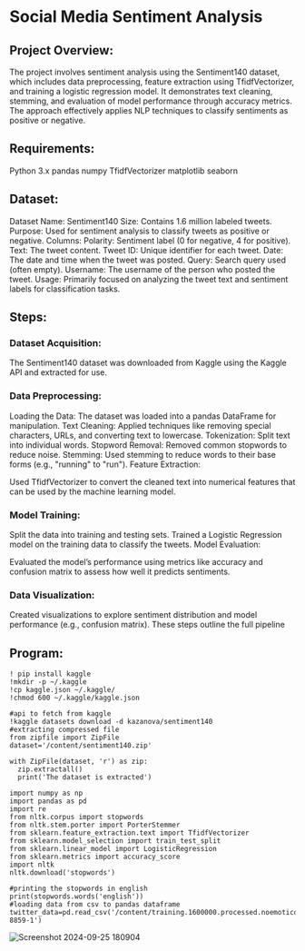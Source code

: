 # Social Media Sentiment Analysis
## Project Overview:
The project involves sentiment analysis using the Sentiment140 dataset, which includes data preprocessing, feature extraction using TfidfVectorizer, and training a logistic regression model. It demonstrates text cleaning, stemming, and evaluation of model performance through accuracy metrics. The approach effectively applies NLP techniques to classify sentiments as positive or negative.

## Requirements:
Python 3.x
pandas
numpy
TfidfVectorizer
matplotlib
seaborn

## Dataset:
Dataset Name: Sentiment140
Size: Contains 1.6 million labeled tweets.
Purpose: Used for sentiment analysis to classify tweets as positive or negative.
Columns:
Polarity: Sentiment label (0 for negative, 4 for positive).
Text: The tweet content.
Tweet ID: Unique identifier for each tweet.
Date: The date and time when the tweet was posted.
Query: Search query used (often empty).
Username: The username of the person who posted the tweet.
Usage: Primarily focused on analyzing the tweet text and sentiment labels for classification tasks.

## Steps:
### Dataset Acquisition:

The Sentiment140 dataset was downloaded from Kaggle using the Kaggle API and extracted for use.

### Data Preprocessing:

Loading the Data: The dataset was loaded into a pandas DataFrame for manipulation.
Text Cleaning: Applied techniques like removing special characters, URLs, and converting text to lowercase.
Tokenization: Split text into individual words.
Stopword Removal: Removed common stopwords to reduce noise.
Stemming: Used stemming to reduce words to their base forms (e.g., "running" to "run").
Feature Extraction:

Used TfidfVectorizer to convert the cleaned text into numerical features that can be used by the machine learning model.

### Model Training:

Split the data into training and testing sets.
Trained a Logistic Regression model on the training data to classify the tweets.
Model Evaluation:

Evaluated the model’s performance using metrics like accuracy and confusion matrix to assess how well it predicts sentiments.

### Data Visualization:

Created visualizations to explore sentiment distribution and model performance (e.g., confusion matrix).
These steps outline the full pipeline

## Program:
```
! pip install kaggle
!mkdir -p ~/.kaggle
!cp kaggle.json ~/.kaggle/
!chmod 600 ~/.kaggle/kaggle.json

```
```
#api to fetch from kaggle
!kaggle datasets download -d kazanova/sentiment140
#extracting compressed file
from zipfile import ZipFile
dataset='/content/sentiment140.zip'

with ZipFile(dataset, 'r') as zip:
  zip.extractall()
  print('The dataset is extracted')
```
```
import numpy as np
import pandas as pd
import re
from nltk.corpus import stopwords
from nltk.stem.porter import PorterStemmer
from sklearn.feature_extraction.text import TfidfVectorizer
from sklearn.model_selection import train_test_split
from sklearn.linear_model import LogisticRegression
from sklearn.metrics import accuracy_score
import nltk
nltk.download('stopwords')
```
```
#printing the stopwords in english
print(stopwords.words('english'))
#loading data from csv to pandas dataframe
twitter_data=pd.read_csv('/content/training.1600000.processed.noemoticon.csv',encoding='ISO-8859-1')
```
![Screenshot 2024-09-25 180904](https://github.com/user-attachments/assets/fd59acbd-037f-4a9b-934e-bbb35d05bc3e)

```
